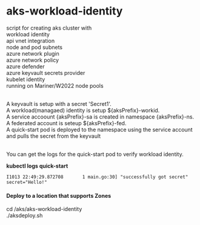 # aks-workload-identity
script for creating aks cluster with <br>
workload identity<br>
api vnet integration<br>
node and pod subnets<br>
azure network plugin<br>
azure network policy<br>
azure defender<br>
azure keyvault secrets provider<br>
kubelet identity<br>
running on Mariner/W2022 node pools<br>
<br>

A keyvault is setup with a secret 'Secret1'.<br>
A workload(managaed) identity is setup ${aksPrefix}-workid.<br>
A service accoount {aksPrefix}-sa is created in namespace {aksPrefix}-ns.<br>
A federated account is seteup ${aksPrefix}-fed.<br>
A quick-start pod is deployed to the namespace using the service account and pulls the secret from the keyvault<br>
<br>

You can get the logs for the quick-start pod to verify workload identity. 
   
**kubectl logs quick-start**

```script
I1013 22:49:29.872708       1 main.go:30] "successfully got secret" secret="Hello!"
```

#### Deploy to a location that supports Zones
cd /aks/aks-workload-identity  
./aksdeploy.sh
